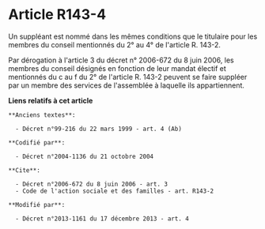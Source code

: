 # Article R143-4

Un suppléant est nommé dans les mêmes conditions que le titulaire pour les membres du conseil mentionnés du 2° au 4° de
l'article R. 143-2. 

Par dérogation à l'article 3 du décret n° 2006-672 du 8 juin 2006, les membres du conseil désignés en fonction de leur mandat
électif et mentionnés du c au f du 2° de l'article R. 143-2 peuvent se faire suppléer par un membre des services de
l'assemblée à laquelle ils appartiennent.

**Liens relatifs à cet article**

	**Anciens textes**:

	  - Décret n°99-216 du 22 mars 1999 - art. 4 (Ab)

	**Codifié par**:

	  - Décret n°2004-1136 du 21 octobre 2004

	**Cite**:

	  - Décret n°2006-672 du 8 juin 2006 - art. 3
	  - Code de l'action sociale et des familles - art. R143-2

	**Modifié par**:

	  - Décret n°2013-1161 du 17 décembre 2013 - art. 4
